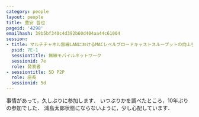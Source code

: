 ```yaml
---
category: people
layout: people
title: 重安 哲也
pageid: '4298'
emailhash: 39b5bf340c4d392b60d404aa44c61004
session:
- title: マルチチャネル無線LANにおけるMACレベルブロードキャストスループットの向上手法
  psid: 7E-1
  sessiontitle: 無線モバイルネットワーク
  sessionid: 7e
  role: 発表者
- sessiontitle: 5D P2P
  role: 座長
  sessionid: 5d
---
```

事情があって，久しぶりに参加します．
いつぶりかを調べたところ，10年ぶりの参加でした．
浦島太郎状態にならないように，少し心配しています．
